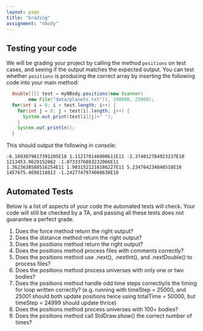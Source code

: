 ```yaml
---
layout: page
title: "Grading"
assignment: "nbody"
---
```


## Testing your code
We will be grading your project by calling the method `positions` on test cases, and seeing if the output matches the expected output. You can test whether `positions` is producing the correct array by inserting the following code into your main method:

```java
  double[][] test = myNBody.positions(new Scanner(
        new File("data/planets.txt")), 100000, 25000);
  for(int i = 0; i < test.length; i++) {
    for(int j = 0; j < test[i].length; j++) {
      System.out.print(test[i][j]+" ");
    }
    System.out.println();
  }
```

This should output the following in console:

```
-6.1693879017391205E10 1.112170146000611E11 -2.374012784923237E10 1213453.9629152862 -1.0733376883232066E11
1.3623638588516254E11 1.9831521210186227E11 5.234764234848518E10 1457675.4698118812 -1.2427747974008638E10
```

## Automated Tests
Below is a list of aspects of your code the automated tests will check. Your code will still be checked by a TA, and passing all these tests does not guarantee a perfect grade. 

<ol>
<li>Does the force method return the right output?</li>
<li>Does the distance method return the right output?</li>
<li>Does the positions method return the right output?</li>
<li>Does the positions method process files with comments correctly?</li>
<li>Does the positions method use .next(), .nextInt(), and .nextDouble() to process files?</li>
<li>Does the positions method process universes with only one or two bodies?</li>
<li>Does the positions method handle odd time steps correctly/is the timing for loop written correctly? (e.g. running with timeStep = 25000, and 25001 should both update positions twice using totalTime = 50000, but timeStep = 24999 should update thrice)</li>
<li>Does the positions method process universes with 100+ bodies?</li>
<li>Does the positions method call StdDraw.show() the correct number of times?</li>
</ol>
